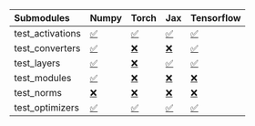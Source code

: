 | Submodules       | Numpy                                                                                                                           | Torch                                                                                                                           | Jax                                                                                                                             | Tensorflow                                                                                                                      |
|:-----------------|:--------------------------------------------------------------------------------------------------------------------------------|:--------------------------------------------------------------------------------------------------------------------------------|:--------------------------------------------------------------------------------------------------------------------------------|:--------------------------------------------------------------------------------------------------------------------------------|
| test_activations | <a href="https://github.com/unifyai/ivy/runs/7915541236?check_suite_focus=true" rel="noopener noreferrer" target="_blank">✅</a> | <a href="https://github.com/unifyai/ivy/runs/7915541985?check_suite_focus=true" rel="noopener noreferrer" target="_blank">✅</a> | <a href="https://github.com/unifyai/ivy/runs/7915542697?check_suite_focus=true" rel="noopener noreferrer" target="_blank">✅</a> | <a href="https://github.com/unifyai/ivy/runs/7915543460?check_suite_focus=true" rel="noopener noreferrer" target="_blank">✅</a> |
| test_converters  | <a href="https://github.com/unifyai/ivy/runs/7915541353?check_suite_focus=true" rel="noopener noreferrer" target="_blank">✅</a> | <a href="https://github.com/unifyai/ivy/runs/7915542098?check_suite_focus=true" rel="noopener noreferrer" target="_blank">❌</a> | <a href="https://github.com/unifyai/ivy/runs/7915542825?check_suite_focus=true" rel="noopener noreferrer" target="_blank">❌</a> | <a href="https://github.com/unifyai/ivy/runs/7915543573?check_suite_focus=true" rel="noopener noreferrer" target="_blank">✅</a> |
| test_layers      | <a href="https://github.com/unifyai/ivy/runs/7915541500?check_suite_focus=true" rel="noopener noreferrer" target="_blank">✅</a> | <a href="https://github.com/unifyai/ivy/runs/7915542192?check_suite_focus=true" rel="noopener noreferrer" target="_blank">❌</a> | <a href="https://github.com/unifyai/ivy/runs/7915542952?check_suite_focus=true" rel="noopener noreferrer" target="_blank">✅</a> | <a href="https://github.com/unifyai/ivy/runs/7915543679?check_suite_focus=true" rel="noopener noreferrer" target="_blank">✅</a> |
| test_modules     | <a href="https://github.com/unifyai/ivy/runs/7915541634?check_suite_focus=true" rel="noopener noreferrer" target="_blank">✅</a> | <a href="https://github.com/unifyai/ivy/runs/7915542303?check_suite_focus=true" rel="noopener noreferrer" target="_blank">❌</a> | <a href="https://github.com/unifyai/ivy/runs/7915543078?check_suite_focus=true" rel="noopener noreferrer" target="_blank">❌</a> | <a href="https://github.com/unifyai/ivy/runs/7915543828?check_suite_focus=true" rel="noopener noreferrer" target="_blank">❌</a> |
| test_norms       | <a href="https://github.com/unifyai/ivy/runs/7915541776?check_suite_focus=true" rel="noopener noreferrer" target="_blank">❌</a> | <a href="https://github.com/unifyai/ivy/runs/7915542436?check_suite_focus=true" rel="noopener noreferrer" target="_blank">❌</a> | <a href="https://github.com/unifyai/ivy/runs/7915543207?check_suite_focus=true" rel="noopener noreferrer" target="_blank">❌</a> | <a href="https://github.com/unifyai/ivy/runs/7915543970?check_suite_focus=true" rel="noopener noreferrer" target="_blank">❌</a> |
| test_optimizers  | <a href="https://github.com/unifyai/ivy/runs/7915541882?check_suite_focus=true" rel="noopener noreferrer" target="_blank">✅</a> | <a href="https://github.com/unifyai/ivy/runs/7915542568?check_suite_focus=true" rel="noopener noreferrer" target="_blank">✅</a> | <a href="https://github.com/unifyai/ivy/runs/7915543341?check_suite_focus=true" rel="noopener noreferrer" target="_blank">✅</a> | <a href="https://github.com/unifyai/ivy/runs/7915544109?check_suite_focus=true" rel="noopener noreferrer" target="_blank">✅</a> |